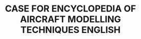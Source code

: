 ---
layout: product
title: "CASE FOR ENCYCLOPEDIA OF AIRCRAFT MODELLING TECHNIQUES ENGLISH"
price: "700" 
desc: "Kutija za enciklopediju"
img_path: "/assets/img/A.MIG-6049E.webp"
brand: "AMMO"
available: false
special_offer: false
new: false
soon: false
cat: "090000"
subcat: "090100"
subsubcat: "090101"
sifra: "A.MIG-6049E"
popular: false
---
